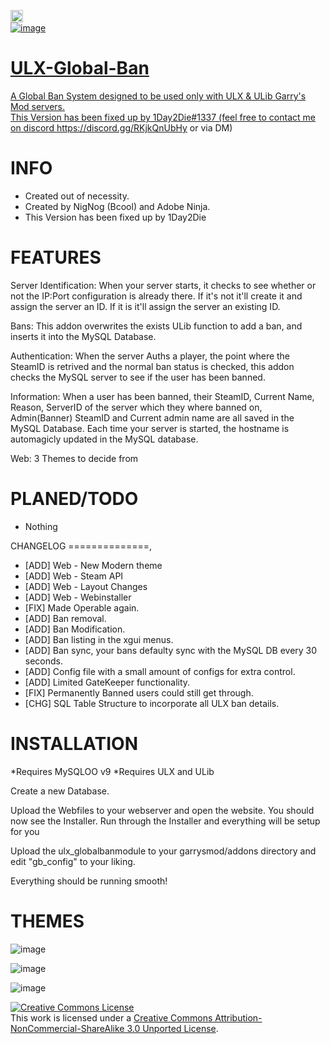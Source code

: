   <a href='https://ko-fi.com/1day2die' target='_blank'><img height='35' style='border:0px;height:20px;' src='https://ko-fi.com/img/githubbutton_sm.svg' border='0' alt='Buy Me a Coffee at ko-fi.com' /> <br/>
![image](https://user-images.githubusercontent.com/8725848/181248174-c2ca0b3a-65e5-4ef4-b7b6-eee48318e8a2.png)

ULX-Global-Ban
==============
A Global Ban System designed to be used only with ULX & ULib Garry's Mod servers.  
This Version has been fixed up by 1Day2Die#1337 (feel free to contact me on discord https://discord.gg/RKjkQnUbHy or via DM)

INFO
==============
* Created out of necessity.
* Created by NigNog (Bcool) and Adobe Ninja.
* This Version has been fixed up by 1Day2Die

FEATURES
==============

Server Identification: When your server starts, it checks to see whether or not the IP:Port configuration is already there. If it's not it'll create it and assign the server an ID. If it is it'll assign the server an existing ID.

Bans: This addon overwrites the exists ULib function to add a ban, and inserts it into the MySQL Database.

Authentication: When the server Auths a player, the point where the SteamID is retrived and the normal ban status is checked, this addon checks the MySQL server to see if the user has been banned.

Information: When a user has been banned, their SteamID, Current Name, Reason, ServerID of the server which they where banned on, Admin(Banner) SteamID and Current admin name are all saved in the MySQL Database.
Each time your server is started, the hostname is automagicly updated in the MySQL database.

Web: 3 Themes to decide from

PLANED/TODO
==============
* Nothing

CHANGELOG
==============,
* [ADD]		Web - New Modern theme
* [ADD]		Web - Steam API
* [ADD]		Web - Layout Changes
* [ADD]		Web - Webinstaller
* [FIX] 	Made Operable again.
* [ADD] 	Ban removal.
* [ADD]		Ban Modification.
* [ADD] 	Ban listing in the xgui menus.
* [ADD]		Ban sync, your bans defaulty sync with the MySQL DB every 30 seconds.
* [ADD]		Config file with a small amount of configs for extra control.
* [ADD]		Limited GateKeeper functionality.
* [FIX]		Permanently Banned users could still get through.
* [CHG]		SQL Table Structure to incorporate all ULX ban details.

INSTALLATION
==============
*Requires MySQLOO v9
*Requires ULX and ULib

Create a new Database.

Upload the Webfiles to your webserver and open the website.
You should now see the Installer.
Run through the Installer and everything will be setup for you

Upload the ulx_globalbanmodule to your garrysmod/addons directory and edit "gb_config" to your liking.

Everything should be running smooth!



THEMES
==============
![image](https://user-images.githubusercontent.com/8725848/181248394-5c2fe591-b458-44d3-891a-3e3c276ee17a.png)

![image](https://user-images.githubusercontent.com/8725848/181248417-7dde5b36-28e9-4224-9ed2-4e1adeb6997f.png)


![image](https://user-images.githubusercontent.com/8725848/181248445-76eaef5b-6a75-496c-9d07-d0f4bd417a4b.png)


<a rel="license" href="http://creativecommons.org/licenses/by-nc-sa/3.0/deed.en_US"><img alt="Creative Commons License" style="border-width:0" src="http://i.creativecommons.org/l/by-nc-sa/3.0/88x31.png" /></a><br />This work is licensed under a <a rel="license" href="http://creativecommons.org/licenses/by-nc-sa/3.0/deed.en_US">Creative Commons Attribution-NonCommercial-ShareAlike 3.0 Unported License</a>.
